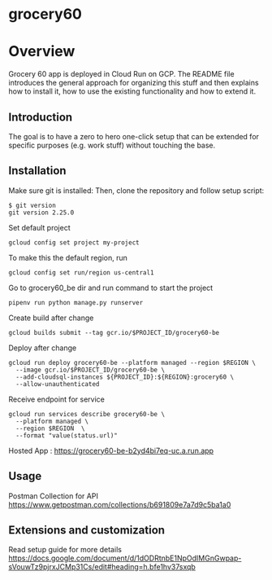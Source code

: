 # grocery60

# Overview

Grocery 60 app is deployed in Cloud Run on GCP. The README file introduces the general approach for organizing this stuff and then explains how to install it, how to use the existing functionality
and how to extend it.

## Introduction

The goal is to have a zero to hero one-click setup that can be extended for specific purposes (e.g. work stuff) without touching the base. 

## Installation

Make sure git is installed:
Then, clone the repository and follow setup script:

```
$ git version
git version 2.25.0
```
Set default project
```
gcloud config set project my-project
```
To make this the default region, run 
```
gcloud config set run/region us-central1
```

Go to grocery60_be dir and run command to start the project
```
pipenv run python manage.py runserver
```
Create build after change
```
gcloud builds submit --tag gcr.io/$PROJECT_ID/grocery60-be
```

Deploy after change 
```
gcloud run deploy grocery60-be --platform managed --region $REGION \
  --image gcr.io/$PROJECT_ID/grocery60-be \
  --add-cloudsql-instances ${PROJECT_ID}:${REGION}:grocery60 \
  --allow-unauthenticated
```
Receive endpoint for service
```
gcloud run services describe grocery60-be \
  --platform managed \
  --region $REGION  \
  --format "value(status.url)"
 ```

 Hosted App : https://grocery60-be-b2yd4bi7eq-uc.a.run.app

## Usage

Postman Collection for API
https://www.getpostman.com/collections/b691809e7a7d9c5ba1a0

## Extensions and customization

Read setup guide for more details  https://docs.google.com/document/d/1dODRtnbE1NpOdIMGnGwpap-sVouwTz9pjrxJCMp31Cs/edit#heading=h.bfe1hv37sxqb






 
 
 
 






